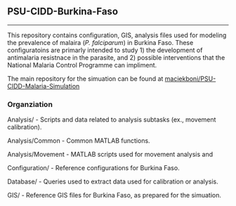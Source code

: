 ## PSU-CIDD-Burkina-Faso
---
This repository contains configuration, GIS, analysis files used for modeling the prevalence of malaira (*P. falciparum*) in Burkina Faso. These configuratoins are primarly intended to study 1) the development of antimalaria resistnace in the parasite, and 2) possible interventions that the National Malaria Control Programme can impliment.

The main repository for the simuation can be found at [maciekboni/PSU-CIDD-Malaria-Simulation](https://github.com/maciekboni/PSU-CIDD-Malaria-Simulation)

### Organziation
Analysis/         - Scripts and data related to analysis subtasks (ex., movement calibration).

Analysis/Common   - Common MATLAB functions.

Analysis/Movement - MATLAB scripts used for movement analysis and 

Configuration/    - Reference configurations for Burkina Faso.

Database/         - Queries used to extract data used for calibration or analysis.

GIS/              - Reference GIS files for Burkina Faso, as prepared for the simuation.
